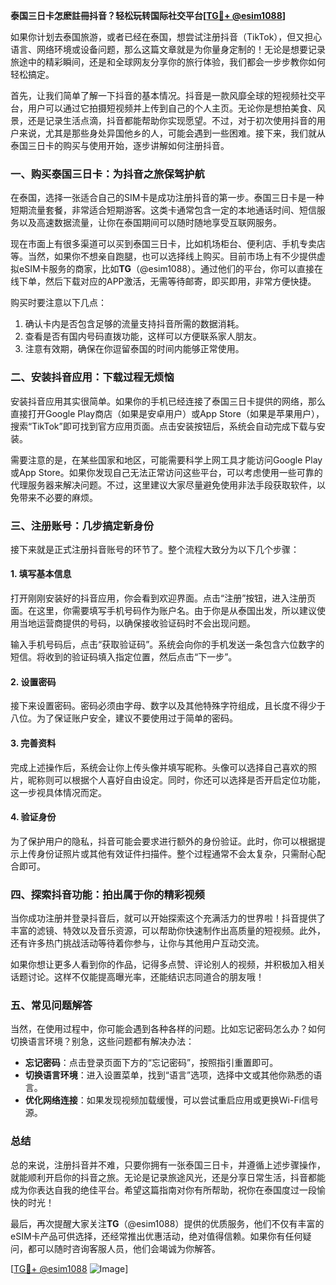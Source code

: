 **泰国三日卡怎麽註冊抖音？轻松玩转国际社交平台[[TG💪+ @esim1088](https://t.me/s/esim1088)]**

如果你计划去泰国旅游，或者已经在泰国，想尝试注册抖音（TikTok），但又担心语言、网络环境或设备问题，那么这篇文章就是为你量身定制的！无论是想要记录旅途中的精彩瞬间，还是和全球网友分享你的旅行体验，我们都会一步步教你如何轻松搞定。

首先，让我们简单了解一下抖音的基本情况。抖音是一款风靡全球的短视频社交平台，用户可以通过它拍摄短视频并上传到自己的个人主页。无论你是想拍美食、风景，还是记录生活点滴，抖音都能帮助你实现愿望。不过，对于初次使用抖音的用户来说，尤其是那些身处异国他乡的人，可能会遇到一些困难。接下来，我们就从泰国三日卡的购买与使用开始，逐步讲解如何注册抖音。

### **一、购买泰国三日卡：为抖音之旅保驾护航**

在泰国，选择一张适合自己的SIM卡是成功注册抖音的第一步。泰国三日卡是一种短期流量套餐，非常适合短期游客。这类卡通常包含一定的本地通话时间、短信服务以及高速数据流量，让你在泰国期间可以随时随地享受互联网服务。

现在市面上有很多渠道可以买到泰国三日卡，比如机场柜台、便利店、手机专卖店等。当然，如果你不想亲自跑腿，也可以选择线上购买。目前市场上有不少提供虚拟eSIM卡服务的商家，比如**TG**（@esim1088）。通过他们的平台，你可以直接在线下单，然后下载对应的APP激活，无需等待邮寄，即买即用，非常方便快捷。

购买时要注意以下几点：
1. 确认卡内是否包含足够的流量支持抖音所需的数据消耗。
2. 查看是否有国内号码直拨功能，这样可以方便联系家人朋友。
3. 注意有效期，确保在你逗留泰国的时间内能够正常使用。

### **二、安装抖音应用：下载过程无烦恼**

安装抖音应用其实很简单。如果你的手机已经连接了泰国三日卡提供的网络，那么直接打开Google Play商店（如果是安卓用户）或App Store（如果是苹果用户），搜索“TikTok”即可找到官方应用页面。点击安装按钮后，系统会自动完成下载与安装。

需要注意的是，在某些国家和地区，可能需要科学上网工具才能访问Google Play或App Store。如果你发现自己无法正常访问这些平台，可以考虑使用一些可靠的代理服务器来解决问题。不过，这里建议大家尽量避免使用非法手段获取软件，以免带来不必要的麻烦。

### **三、注册账号：几步搞定新身份**

接下来就是正式注册抖音账号的环节了。整个流程大致分为以下几个步骤：

#### **1. 填写基本信息**
打开刚刚安装好的抖音应用，你会看到欢迎界面。点击“注册”按钮，进入注册页面。在这里，你需要填写手机号码作为账户名。由于你是从泰国出发，所以建议使用当地运营商提供的号码，以确保接收验证码时不会出现问题。

输入手机号码后，点击“获取验证码”。系统会向你的手机发送一条包含六位数字的短信。将收到的验证码填入指定位置，然后点击“下一步”。

#### **2. 设置密码**
接下来设置密码。密码必须由字母、数字以及其他特殊字符组成，且长度不得少于八位。为了保证账户安全，建议不要使用过于简单的密码。

#### **3. 完善资料**
完成上述操作后，系统会让你上传头像并填写昵称。头像可以选择自己喜欢的照片，昵称则可以根据个人喜好自由设定。同时，你还可以选择是否开启定位功能，这一步视具体情况而定。

#### **4. 验证身份**
为了保护用户的隐私，抖音可能会要求进行额外的身份验证。此时，你可以根据提示上传身份证照片或其他有效证件扫描件。整个过程通常不会太复杂，只需耐心配合即可。

### **四、探索抖音功能：拍出属于你的精彩视频**

当你成功注册并登录抖音后，就可以开始探索这个充满活力的世界啦！抖音提供了丰富的滤镜、特效以及音乐资源，可以帮助你快速制作出高质量的短视频。此外，还有许多热门挑战活动等待着你参与，让你与其他用户互动交流。

如果你想让更多人看到你的作品，记得多点赞、评论别人的视频，并积极加入相关话题讨论。这样不仅能提高曝光率，还能结识志同道合的朋友哦！

### **五、常见问题解答**

当然，在使用过程中，你可能会遇到各种各样的问题。比如忘记密码怎么办？如何切换语言环境？别急，这些问题都有解决办法：

- **忘记密码**：点击登录页面下方的“忘记密码”，按照指引重置即可。
- **切换语言环境**：进入设置菜单，找到“语言”选项，选择中文或其他你熟悉的语言。
- **优化网络连接**：如果发现视频加载缓慢，可以尝试重启应用或更换Wi-Fi信号源。

### **总结**

总的来说，注册抖音并不难，只要你拥有一张泰国三日卡，并遵循上述步骤操作，就能顺利开启你的抖音之旅。无论是记录旅途风光，还是分享日常生活，抖音都能成为你表达自我的绝佳平台。希望这篇指南对你有所帮助，祝你在泰国度过一段愉快的时光！

最后，再次提醒大家关注**TG**（@esim1088）提供的优质服务，他们不仅有丰富的eSIM卡产品可供选择，还经常推出优惠活动，绝对值得信赖。如果你有任何疑问，都可以随时咨询客服人员，他们会竭诚为你解答。

[[TG💪+ @esim1088](https://t.me/s/esim1088) ![Image](https://i.postimg.cc/4NQfJmqS/Snipaste-2025-05-13-00-14-12.png)]